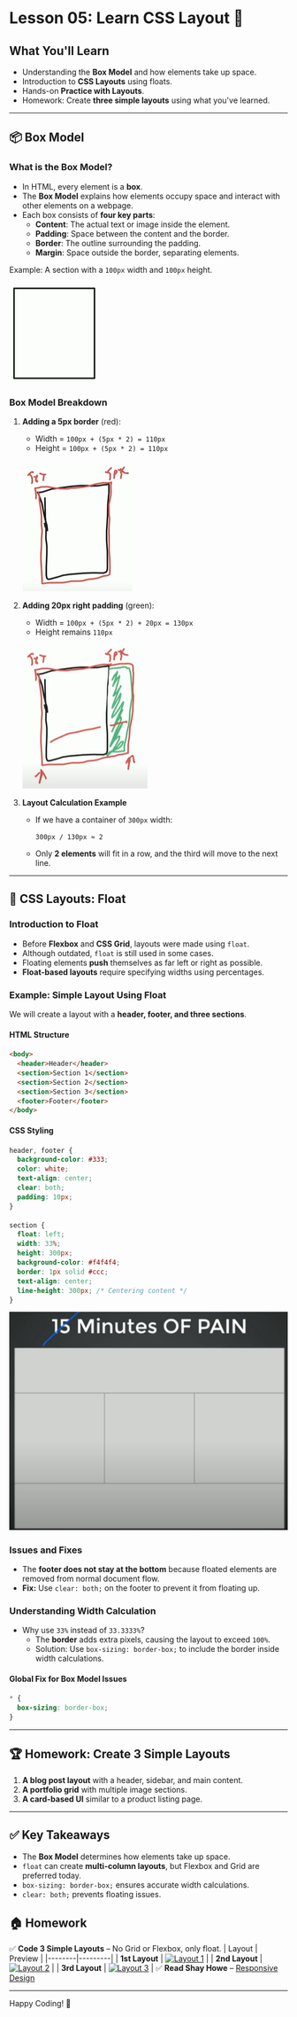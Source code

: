 # Lesson 05: Learn CSS Layout 🚀

## **What You'll Learn**
- Understanding the **Box Model** and how elements take up space.
- Introduction to **CSS Layouts** using floats.
- Hands-on **Practice with Layouts**.
- Homework: Create **three simple layouts** using what you've learned.

---

## 📦 **Box Model**

### What is the Box Model?
- In HTML, every element is a **box**.
- The **Box Model** explains how elements occupy space and interact with other elements on a webpage.
- Each box consists of **four key parts**:
  - **Content**: The actual text or image inside the element.
  - **Padding**: Space between the content and the border.
  - **Border**: The outline surrounding the padding.
  - **Margin**: Space outside the border, separating elements.

Example: A section with a `100px` width and `100px` height.

![Box Model](images/box-model.png)

### Box Model Breakdown
1. **Adding a 5px border** (red):
   - Width = `100px + (5px * 2) = 110px`
   - Height = `100px + (5px * 2) = 110px`

   ![Box Model](images/box-model-2.png)

2. **Adding 20px right padding** (green):
   - Width = `100px + (5px * 2) + 20px = 130px`
   - Height remains `110px`

   ![Box Model](images/box-model-3.png)

3. **Layout Calculation Example**
   - If we have a container of `300px` width:
     ```
     300px / 130px ≈ 2
     ```
   - Only **2 elements** will fit in a row, and the third will move to the next line.

---

## 🎨 **CSS Layouts: Float**

### Introduction to Float
- Before **Flexbox** and **CSS Grid**, layouts were made using `float`.
- Although outdated, `float` is still used in some cases.
- Floating elements **push** themselves as far left or right as possible.
- **Float-based layouts** require specifying widths using percentages.

### Example: Simple Layout Using Float
We will create a layout with a **header, footer, and three sections**.

#### **HTML Structure**
```html
<body>
  <header>Header</header>
  <section>Section 1</section>
  <section>Section 2</section>
  <section>Section 3</section>
  <footer>Footer</footer>
</body>
```

#### **CSS Styling**
```css
header, footer {
  background-color: #333;
  color: white;
  text-align: center;
  clear: both;
  padding: 10px;
}

section {
  float: left;
  width: 33%;
  height: 300px;
  background-color: #f4f4f4;
  border: 1px solid #ccc;
  text-align: center;
  line-height: 300px; /* Centering content */
}
```

![Simple Layout](images/box-model-4.png)

### Issues and Fixes
- The **footer does not stay at the bottom** because floated elements are removed from normal document flow.
- **Fix:** Use `clear: both;` on the footer to prevent it from floating up.

### Understanding Width Calculation
- Why use `33%` instead of `33.3333%`?
  - The **border** adds extra pixels, causing the layout to exceed `100%`.
  - Solution: Use `box-sizing: border-box;` to include the border inside width calculations.

#### **Global Fix for Box Model Issues**
```css
* {
  box-sizing: border-box;
}
```

---

## 🏆 **Homework: Create 3 Simple Layouts**
1. **A blog post layout** with a header, sidebar, and main content.
2. **A portfolio grid** with multiple image sections.
3. **A card-based UI** similar to a product listing page.

---

## ✅ **Key Takeaways**
- The **Box Model** determines how elements take up space.
- `float` can create **multi-column layouts**, but Flexbox and Grid are preferred today.
- `box-sizing: border-box;` ensures accurate width calculations.
- `clear: both;` prevents floating issues.

## 🏠 **Homework**
✅ **Code 3 Simple Layouts** – No Grid or Flexbox, only float.
| Layout | Preview |
|--------|---------|
| **1st Layout** | [![Layout 1](https://communitytaught.org/img/resources/layout1.png)](https://communitytaught.org/img/resources/layout1.png) |
| **2nd Layout** | [![Layout 2](https://communitytaught.org/img/resources/layout2.png)](https://communitytaught.org/img/resources/layout2.png) |
| **3rd Layout** | [![Layout 3](https://communitytaught.org/img/resources/layout3.png)](https://communitytaught.org/img/resources/layout3.png) |
✅ **Read Shay Howe** – [Responsive Design](https://learn.shayhowe.com/advanced-html-css/responsive-web-design/)
 

---

Happy Coding! 🚀
